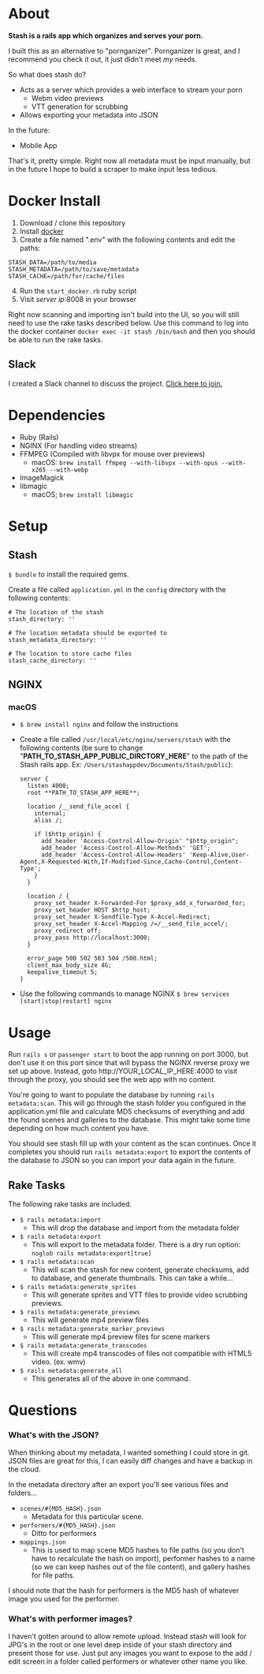 # About

**Stash is a rails app which organizes and serves your porn.**

I built this as an alternative to "pornganizer".  Pornganizer is great, and I recommend you check it out, it just didn't meet *my* needs.

So what does stash do?

* Acts as a server which provides a web interface to stream your porn
  - Webm video previews
  - VTT generation for scrubbing
* Allows exporting your metadata into JSON

In the future:

* Mobile App

That's it, pretty simple.  Right now all metadata must be input manually, but in the future I hope to build a scraper to make input less tedious.

# Docker Install

1) Download / clone this repository
2) Install [docker](https://store.docker.com/search?offering=community&type=edition)
3) Create a file named ".env" with the following contents and edit the paths:
```
STASH_DATA=/path/to/media
STASH_METADATA=/path/to/save/metadata
STASH_CACHE=/path/for/cache/files
```
4) Run the `start_docker.rb` ruby script
5) Visit *server ip*:8008 in your browser

Right now scanning and importing isn't build into the UI, so you will still need to use the rake tasks described below.  Use this command to log into the docker container `docker exec -it stash /bin/bash` and then you should be able to run the rake tasks.

## Slack

I created a Slack channel to discuss the project.  [Click here to join.](https://join.slack.com/stash-project/shared_invite/MTc2Nzg0NjAyNzg4LTE0OTM1ODU4MTgtNDcwODRiMGIwYQ)

# Dependencies

* Ruby (Rails)
* NGINX (For handling video streams)
* FFMPEG (Compiled with libvpx for mouse over previews)
  - macOS: `brew install ffmpeg --with-libvpx --with-opus --with-x265 --with-webp`
* ImageMagick
* libmagic
  - macOS; `brew install libmagic`

# Setup

## Stash

`$ bundle` to install the required gems.

Create a file called `application.yml` in the `config` directory with the following contents:

```
# The location of the stash
stash_directory: ''

# The location metadata should be exported to
stash_metadata_directory: ''

# The location to store cache files
stash_cache_directory: ''
```

## NGINX

### macOS

* `$ brew install nginx` and follow the instructions
* Create a file called `/usr/local/etc/nginx/servers/stash` with the following contents (be sure to change "**PATH_TO_STASH_APP_PUBLIC_DIRCTORY_HERE**" to the path of the Stash rails app. Ex: `/Users/stashappdev/Documents/Stash/public`):

    ```
    server {
      listen 4000;
      root **PATH_TO_STASH_APP_HERE**;

      location /__send_file_accel {
        internal;
        alias /;

        if ($http_origin) {
          add_header 'Access-Control-Allow-Origin' "$http_origin";
          add_header 'Access-Control-Allow-Methods' 'GET';
          add_header 'Access-Control-Allow-Headers' 'Keep-Alive,User-Agent,X-Requested-With,If-Modified-Since,Cache-Control,Content-Type';
        }
      }

      location / {
        proxy_set_header X-Forwarded-For $proxy_add_x_forwarded_for;
        proxy_set_header HOST $http_host;
        proxy_set_header X-Sendfile-Type X-Accel-Redirect;
        proxy_set_header X-Accel-Mapping /=/__send_file_accel/;
        proxy_redirect off;
        proxy_pass http://localhost:3000;
      }

      error_page 500 502 503 504 /500.html;
      client_max_body_size 4G;
      keepalive_timeout 5;
    }
    ```
* Use the following commands to manage NGINX `$ brew services [start|stop|restart] nginx`

# Usage

Run `rails s` or `passenger start` to boot the app running on port 3000, but don't use it on this port since that will bypass the NGINX reverse proxy we set up above.  Instead, goto http://YOUR_LOCAL_IP_HERE:4000 to visit through the proxy, you should see the web app with no content.

You're going to want to populate the database by running `rails metadata:scan`.  This will go through the stash folder you configured in the application.yml file and calculate MD5 checksums of everything and add the found scenes and galleries to the database.  This might take some time depending on how much content you have.

You should see stash fill up with your content as the scan continues.  Once it completes you should run `rails metadata:export` to export the contents of the database to JSON so you can import your data again in the future.

## Rake Tasks

The following rake tasks are included.

* `$ rails metadata:import`
  * This will drop the database and import from the metadata folder
* `$ rails metadata:export`
  * This will export to the metadata folder.  There is a dry run option: `noglob rails metadata:export[true]`
* `$ rails metadata:scan`
  * This will scan the stash for new content, generate checksums, add to database, and generate thumbnails.  This can take a while...
* `$ rails metadata:generate_sprites`
  * This will generate sprites and VTT files to provide video scrubbing previews.
* `$ rails metadata:generate_previews`
  * This will generate mp4 preview files
* `$ rails metadata:generate_marker_previews`
  * This will generate mp4 preview files for scene markers
* `$ rails metadata:generate_transcodes`
  * This will create mp4 transcodes of files not compatible with HTML5 video.  (ex. wmv)
* `$ rails metadata:generate_all`
  * This generates all of the above in one command.

# Questions

### What's with the JSON?

When thinking about my metadata, I wanted something I could store in git.  JSON files are great for this, I can easily diff changes and have a backup in the cloud.

In the metadata directory after an export you'll see various files and folders...

* `scenes/#{MD5_HASH}.json`
  * Metadata for this particular scene.
* `performers/#{MD5_HASH}.json`
  * Ditto for performers
* `mappings.json`
  * This is used to map scene MD5 hashes to file paths (so you don't have to recalculate the hash on import), performer hashes to a name (so we can keep hashes out of the file content), and gallery hashes for file paths.

I should note that the hash for performers is the MD5 hash of whatever image you used for the performer.

### What's with performer images?

I haven't gotten around to allow remote upload.  Instead stash will look for JPG's in the root or one level deep inside of your stash directory and present those for use.  Just put any images you want to expose to the add / edit screen in a folder called performers or whatever other name you like.
